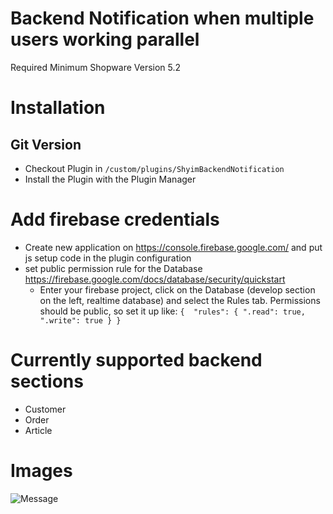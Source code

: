 # Backend Notification when multiple users working parallel

Required Minimum Shopware Version 5.2

# Installation

## Git Version
* Checkout Plugin in `/custom/plugins/ShyimBackendNotification`
* Install the Plugin with the Plugin Manager

# Add firebase credentials
* Create new application on https://console.firebase.google.com/ and put js setup code in the plugin configuration
* set public permission rule for the Database https://firebase.google.com/docs/database/security/quickstart
  * Enter your firebase project, click on the Database (develop section on the left, realtime database) and select the Rules tab.
  Permissions should be public, so set it up like: `{  "rules": {
      ".read": true,
      ".write": true
      }
   }`

# Currently supported backend sections

* Customer
* Order
* Article

# Images
![Message](http://i.imgur.com/AYBnn9Q.png)
